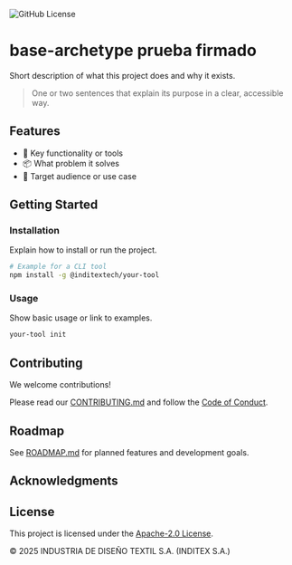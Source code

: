 <!--
SPDX-FileCopyrightText: 2025 INDUSTRIA DE DISEÑO TEXTIL S.A. (INDITEX S.A.)

SPDX-License-Identifier: Apache-2.0
-->

<!-- Add relevant badges here -->
![GitHub License](https://img.shields.io/github/license/InditexTech/base-archetype)

# base-archetype prueba firmado

Short description of what this project does and why it exists.

> One or two sentences that explain its purpose in a clear, accessible way.

<!-- Add video/image/demo here -->

## Features

- 🔧 Key functionality or tools
- 📦 What problem it solves
- 🚀 Target audience or use case

## Getting Started

### Installation

Explain how to install or run the project.

```bash
# Example for a CLI tool
npm install -g @inditextech/your-tool
```

### Usage

Show basic usage or link to examples.

```bash
your-tool init
```

## Contributing

We welcome contributions!

Please read our [CONTRIBUTING.md](./CONTRIBUTING.md) and follow the [Code of Conduct](./CODE_OF_CONDUCT.md).

## Roadmap

See [ROADMAP.md](./ROADMAP.md) for planned features and development goals.

<!-- or -->

## Acknowledgments

<!-- Mention any projects used as inspiration, key dependencies... -->

## License

This project is licensed under the [Apache-2.0 License](./LICENSE).

© 2025 INDUSTRIA DE DISEÑO TEXTIL S.A. (INDITEX S.A.)
